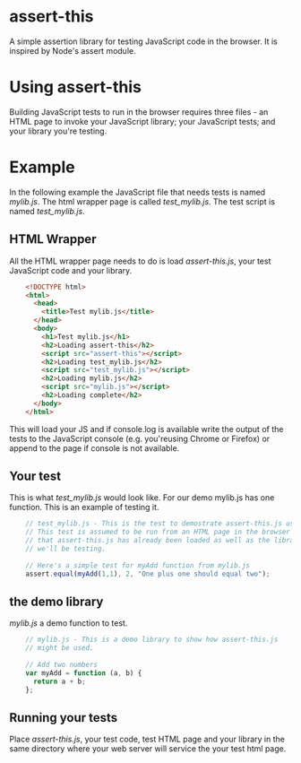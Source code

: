 assert-this
===========

A simple assertion library for testing JavaScript code in the browser.  It is inspired by Node's assert module.

# Using assert-this

Building JavaScript tests to run in the browser requires three files - an HTML page to invoke your 
JavaScript library; your JavaScript tests;  and your library you're testing. 

# Example

In the following example
the JavaScript file that needs tests is named *mylib.js*.  The html wrapper page is called *test_mylib.js*.
The test script is named *test_mylib.js*.


## HTML Wrapper

All the HTML wrapper page needs to do is load *assert-this.js*, your test JavaScript code and your library.

```html
    <!DOCTYPE html>
    <html>
      <head>
        <title>Test mylib.js</title>
      </head>
      <body>
        <h1>Test mylib.js</h1>
        <h2>Loading assert-this</h2>
        <script src="assert-this"></script>
        <h2>Loading test_mylib.js</h2>
        <script src="test_mylib.js"></script>
        <h2>Loading mylib.js</h2>
        <script src="mylib.js"></script>
        <h2>Loading complete</h2>
      </body>
    </html>
```

This will load your JS and if console.log is available write the output of the tests 
to the JavaScript console (e.g. you'reusing Chrome or Firefox) or append to the page 
if console is not available.

## Your test

This is what *test_mylib.js* would look like. For our demo mylib.js has one function. 
This is an example of testing it.

```JavaScript
    // test_mylib.js - This is the test to demostrate assert-this.js usage.
    // This test is assumed to be run from an HTML page in the browser and
    // that assert-this.js has already been loaded as well as the library
    // we'll be testing.
      
    // Here's a simple test for myAdd function from mylib.js
    assert.equal(myAdd(1,1), 2, "One plus one should equal two");
```

## the demo library

*mylib.js* a demo function to test.

```JavaScript
    // mylib.js - This is a demo library to show how assert-this.js
    // might be used.
    
    // Add two numbers
    var myAdd = function (a, b) {
      return a + b;
    };
```

## Running your tests

Place *assert-this.js*, your test code, test HTML page and your library in the same directory where your web server
will service the your test html page.
